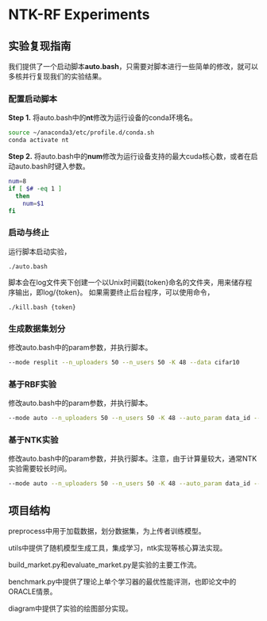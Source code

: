 # NTK-RF Experiments

## 实验复现指南

我们提供了一个启动脚本**auto.bash**，只需要对脚本进行一些简单的修改，就可以多核并行复现我们的实验结果。

### 配置启动脚本

**Step 1.** 将auto.bash中的**nt**修改为运行设备的conda环境名。

```bash
source ~/anaconda3/etc/profile.d/conda.sh
conda activate nt
```

**Step 2.** 将auto.bash中的**num**修改为运行设备支持的最大cuda核心数，或者在启动auto.bash时键入参数。
```bash
num=8
if [ $# -eq 1 ]
  then
    num=$1
fi
```

### 启动与终止

运行脚本启动实验，
```
./auto.bash
```

脚本会在log文件夹下创建一个以Unix时间戳{token}命名的文件夹，用来储存程序输出，即log/{token}。 如果需要终止后台程序，可以使用命令，

```
./kill.bash {token}
```

### 生成数据集划分

修改auto.bash中的param参数，并执行脚本。
```bash
--mode resplit --n_uploaders 50 --n_users 50 -K 48 --data cifar10
```

### 基于RBF实验

修改auto.bash中的param参数，并执行脚本。

```bash
--mode auto --n_uploaders 50 --n_users 50 -K 48 --auto_param data_id --spec rbf --data cifar10
```

### 基于NTK实验

修改auto.bash中的param参数，并执行脚本。注意，由于计算量较大，通常NTK实验需要较长时间。

```bash
--mode auto --n_uploaders 50 --n_users 50 -K 48 --auto_param data_id --spec ntk --data cifar10
```

## 项目结构

preprocess中用于加载数据，划分数据集，为上传者训练模型。

utils中提供了随机模型生成工具，集成学习，ntk实现等核心算法实现。

build_market.py和evaluate_market.py是实验的主要工作流。

benchmark.py中提供了理论上单个学习器的最优性能评测，也即论文中的ORACLE情景。

diagram中提供了实验的绘图部分实现。
